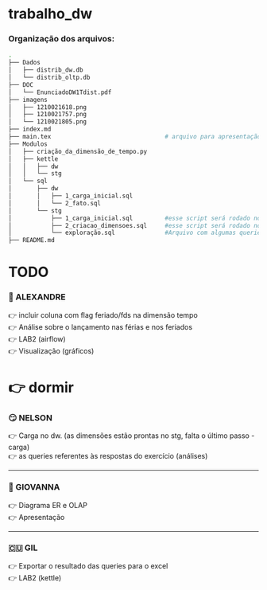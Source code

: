 # trabalho_dw

### Organização dos arquivos:
```sh
.
├── Dados
│   ├── distrib_dw.db
│   └── distrib_oltp.db
├── DOC
│   └── EnunciadoDW1Tdist.pdf
├── imagens
│   ├── 1210021618.png
│   ├── 1210021757.png
│   └── 1210021805.png
├── index.md
├── main.tex                                # arquivo para apresentação em LaTeX
├── Modulos
│   ├── criação_da_dimensão_de_tempo.py
│   ├── kettle
│   │   ├── dw
│   │   └── stg
│   └── sql
│       ├── dw
│       │   ├── 1_carga_inicial.sql
│       │   └── 2_fato.sql
│       └── stg 
│           ├── 1_carga_inicial.sql         #esse script será rodado no banco OLTP
│           ├── 2_criacao_dimensoes.sql     #esse script será rodado no banco STG
│           └── exploração.sql              #Arquivo com algumas queries para "análise expliratória"
├── README.md
```

# TODO

### :robot: ALEXANDRE
:point_right: incluir coluna com flag feriado/fds na dimensão tempo  
:point_right: Análise sobre o lançamento nas férias e nos feriados  
:point_right: LAB2 (airflow)  
:point_right: Visualização (gráficos)  
# :point_right: dormir

### :smirk: NELSON
:point_right: Carga no dw. (as dimensões estão prontas no stg,
falta o último passo - carga)  
:point_right: as queries referentes às respostas do exercício (análises)  

---

### :woman: GIOVANNA
:point_right: Diagrama ER e OLAP  
:point_right: Apresentação  

---

### :cuba: GIL
:point_right: Exportar o resultado das queries para o excel  
:point_right: LAB2 (kettle)  
